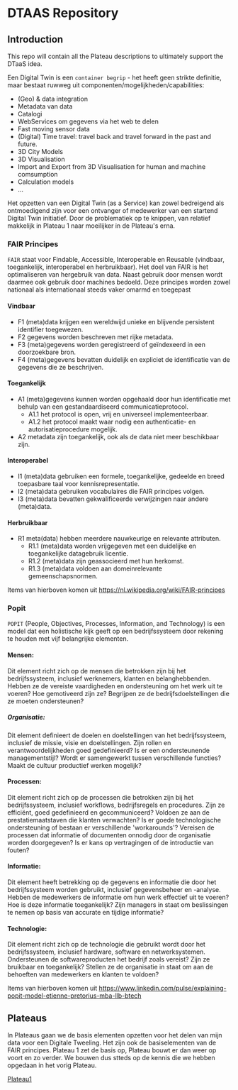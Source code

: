 # DTAAS Repository

## Introduction
This repo will contain all the Plateau descriptions to ultimately support the DTaaS idea.

Een Digital Twin is een `container begrip` - het heeft geen strikte definitie, maar bestaat ruwweg uit componenten/mogelijkheden/capabilities:
- (Geo) & data integration
- Metadata van data
- Catalogi
- WebServices om gegevens via het web te delen
- Fast moving sensor data
- (Digital) Time travel: travel back and travel forward in the past and future.
- 3D City Models
- 3D Visualisation
- Import and Export from 3D Visualisation for human and machine comsumption
- Calculation models
- ...

Het opzetten van een Digital Twin (as a Service) kan zowel bedreigend als ontmoedigend zijn voor een ontvanger of medewerker van een startend Digital Twin initiatief. Door de problematiek op te knippen, van relatief makkelijk in Plateau 1 naar moeilijker in de Plateau's erna.

### FAIR Principes
`FAIR` staat voor Findable, Accessible, Interoperable en Reusable (vindbaar, toegankelijk, interoperabel en herbruikbaar). Het doel van FAIR is het optimaliseren van hergebruik van data. Naast gebruik door mensen wordt daarmee ook gebruik door machines bedoeld. Deze principes worden zowel nationaal als internationaal steeds vaker omarmd en toegepast

#### Vindbaar
 - F1 (meta)data krijgen een wereldwijd unieke en blijvende persistent identifier toegewezen.
 - F2 gegevens worden beschreven met rijke metadata.
 - F3 (meta)gegevens worden geregistreerd of geïndexeerd in een doorzoekbare bron.
 - F4 (meta)gegevens bevatten duidelijk en expliciet de identificatie van de gegevens die ze beschrijven.

#### Toegankelijk
 - A1 (meta)gegevens kunnen worden opgehaald door hun identificatie met behulp van een gestandaardiseerd communicatieprotocol.
   - A1.1 het protocol is open, vrij en universeel implementeerbaar.
   - A1.2 het protocol maakt waar nodig een authenticatie- en autorisatieprocedure mogelijk.
 - A2 metadata zijn toegankelijk, ook als de data niet meer beschikbaar zijn.

#### Interoperabel
 - I1 (meta)data gebruiken een formele, toegankelijke, gedeelde en breed toepasbare taal voor kennisrepresentatie.
 - I2 (meta)data gebruiken vocabulaires die FAIR principes volgen.
 - I3 (meta)data bevatten gekwalificeerde verwijzingen naar andere (meta)data.

#### Herbruikbaar
 - R1 meta(data) hebben meerdere nauwkeurige en relevante attributen.
   - R1.1 (meta)data worden vrijgegeven met een duidelijke en toegankelijke datagebruik licentie.
   - R1.2 (meta)data zijn geassocieerd met hun herkomst.
   - R1.3 (meta)data voldoen aan domeinrelevante gemeenschapsnormen.

Items van hierboven komen uit https://nl.wikipedia.org/wiki/FAIR-principes

### Popit
`POPIT` (People, Objectives, Processes, Information, and Technology) is een model dat een holistische kijk geeft op een bedrijfssysteem door rekening te houden met vijf belangrijke elementen.

#### Mensen:
Dit element richt zich op de mensen die betrokken zijn bij het bedrijfssysteem, inclusief werknemers, klanten en belanghebbenden. Hebben ze de vereiste vaardigheden en ondersteuning om het werk uit te voeren? Hoe gemotiveerd zijn ze? Begrijpen ze de bedrijfsdoelstellingen die ze moeten ondersteunen?
##### Organisatie: 
Dit element definieert de doelen en doelstellingen van het bedrijfssysteem, inclusief de missie, visie en doelstellingen. Zijn rollen en verantwoordelijkheden goed gedefinieerd? Is er een ondersteunende managementstijl? Wordt er samengewerkt tussen verschillende functies? Maakt de cultuur productief werken mogelijk?
#### Processen: 
Dit element richt zich op de processen die betrokken zijn bij het bedrijfssysteem, inclusief workflows, bedrijfsregels en procedures. Zijn ze efficiënt, goed gedefinieerd en gecommuniceerd? Voldoen ze aan de prestatiemaatstaven die klanten verwachten? Is er goede technologische ondersteuning of bestaan er verschillende 'workarounds'? Vereisen de processen dat informatie of documenten onnodig door de organisatie worden doorgegeven? Is er kans op vertragingen of de introductie van fouten?
#### Informatie: 
Dit element heeft betrekking op de gegevens en informatie die door het bedrijfssysteem worden gebruikt, inclusief gegevensbeheer en -analyse. Hebben de medewerkers de informatie om hun werk effectief uit te voeren? Hoe is deze informatie toegankelijk? Zijn managers in staat om beslissingen te nemen op basis van accurate en tijdige informatie?
#### Technologie: 
Dit element richt zich op de technologie die gebruikt wordt door het bedrijfssysteem, inclusief hardware, software en netwerksystemen. Ondersteunen de softwareproducten het bedrijf zoals vereist? Zijn ze bruikbaar en toegankelijk? Stellen ze de organisatie in staat om aan de behoeften van medewerkers en klanten te voldoen?

Items van hierboven komen uit https://www.linkedin.com/pulse/explaining-popit-model-etienne-pretorius-mba-llb-btech


## Plateaus
In Plateaus gaan we de basis elementen opzetten voor het delen van mijn data voor een Digitale Tweeling. Het zijn ook de basiselementen van de FAIR principes. Plateau 1 zet de basis op, Plateau bouwt er dan weer op voort en zo verder. We bouwen dus stteds op de kennis die we hebben opgedaan in het vorig Plateau.

[Plateau1](https://github.com/Geonovum/DTaaS/blob/main/Plateau1.md)

